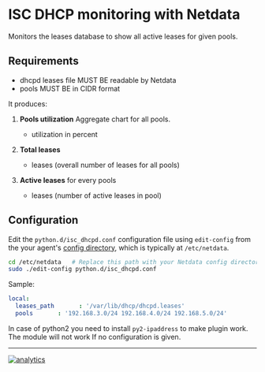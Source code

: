 <!--
---
title: "ISC DHCP monitoring with Netdata"
custom_edit_url: https://github.com/netdata/netdata/edit/master/collectors/python.d.plugin/isc_dhcpd/README.md
---
-->

# ISC DHCP monitoring with Netdata

Monitors the leases database to show all active leases for given pools.

## Requirements

-   dhcpd leases file MUST BE readable by Netdata
-   pools MUST BE in CIDR format

It produces:

1.  **Pools utilization** Aggregate chart for all pools.

    -   utilization in percent

2.  **Total leases**

    -   leases (overall number of leases for all pools)

3.  **Active leases** for every pools

    -   leases (number of active leases in pool)

## Configuration

Edit the `python.d/isc_dhcpd.conf` configuration file using `edit-config` from the your agent's [config
directory](/docs/step-by-step/step-04.md#find-your-netdataconf-file), which is typically at `/etc/netdata`.

```bash
cd /etc/netdata   # Replace this path with your Netdata config directory, if different
sudo ./edit-config python.d/isc_dhcpd.conf
```

Sample:

```yaml
local:
  leases_path       : '/var/lib/dhcp/dhcpd.leases'
  pools       : '192.168.3.0/24 192.168.4.0/24 192.168.5.0/24'
```

In case of python2 you need to  install `py2-ipaddress` to make plugin work.
The module will not work If no configuration is given.

---

[![analytics](https://www.google-analytics.com/collect?v=1&aip=1&t=pageview&_s=1&ds=github&dr=https%3A%2F%2Fgithub.com%2Fnetdata%2Fnetdata&dl=https%3A%2F%2Fmy-netdata.io%2Fgithub%2Fcollectors%2Fpython.d.plugin%2Fisc_dhcpd%2FREADME&_u=MAC~&cid=5792dfd7-8dc4-476b-af31-da2fdb9f93d2&tid=UA-64295674-3)](<>)
